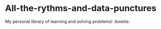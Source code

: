 # All-the-rythms-and-data-punctures

My personal library of learning and solving problems! :bowtie:
